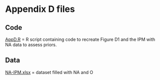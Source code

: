 # Appendix D files

## Code
[AppD.R](https://github.com/davisk93/Davis-et-al_BLTE-IPM-BPVA/tree/main/Appendix%20D/AppD.R) = R script containing code to recreate Figure D1 and the IPM with NA data to assess priors.

## Data

[NA-IPM.xlsx](https://github.com/davisk93/Davis-et-al_BLTE-IPM-BPVA/blob/main/Appendix%20D/NA-IPM.xlsx) = dataset filled with NA and O 
